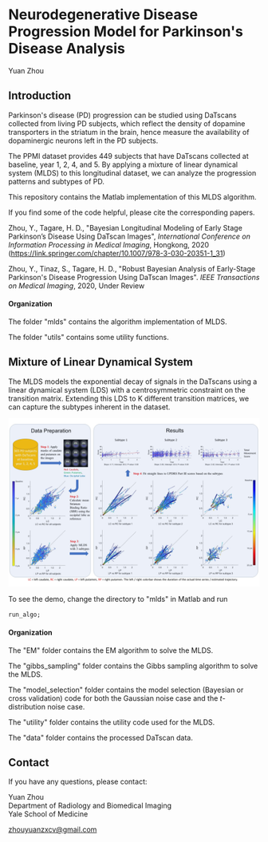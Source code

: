 # Neurodegenerative Disease Progression Model for Parkinson's Disease Analysis
Yuan Zhou

## Introduction

Parkinson's disease (PD) progression can be studied using DaTscans collected from living PD subjects, which reflect the density of dopamine transporters in the striatum in the brain, hence measure the availability of dopaminergic neurons left in the PD subjects.

The PPMI dataset provides 449 subjects that have DaTscans collected at baseline, year 1, 2, 4, and 5. By applying a mixture of linear dynamical system (MLDS) to this longitudinal dataset, we can analyze the progression patterns and subtypes of PD.

This repository contains the Matlab implementation of this MLDS algorithm. 

If you find some of the code helpful, please cite the corresponding papers.  

Zhou, Y., Tagare, H. D., "Bayesian Longitudinal Modeling of Early Stage Parkinson’s Disease Using DaTscan Images", *International Conference on Information Processing in Medical Imaging*, Hongkong, 2020  
(https://link.springer.com/chapter/10.1007/978-3-030-20351-1_31)  

Zhou, Y., Tinaz, S., Tagare, H. D., "Robust Bayesian Analysis of Early-Stage Parkinson's Disease Progression Using DaTscan Images". *IEEE Transactions on Medical Imaging*, 2020, Under Review  

#### Organization

The folder "mlds" contains the algorithm implementation of MLDS.  

The folder "utils" contains some utility functions.  

## Mixture of Linear Dynamical System

The MLDS models the exponential decay of signals in the DaTscans using a linear dynamical system (LDS) with a centrosymmetric constraint on the transition matrix. Extending this LDS to K different transition matrices, we can capture the subtypes inherent in the dataset.
  

![mlds-flowchart](./figure/overview_mlds.jpg)

To see the demo, change the directory to "mlds" in Matlab and run
```
run_algo;
```


#### Organization

The "EM" folder contains the EM algorithm to solve the MLDS.

The "gibbs_sampling" folder contains the Gibbs sampling algorithm to solve the MLDS.

The "model_selection" folder contains the model selection (Bayesian or cross validation) code for both the Gaussian noise case and the *t*-distribution noise case.

The "utility" folder contains the utility code used for the MLDS.

The "data" folder contains the processed DaTscan data.


## Contact

If you have any questions, please contact:

Yuan Zhou  
Department of Radiology and Biomedical Imaging  
Yale School of Medicine  

zhouyuanzxcv@gmail.com

